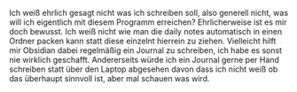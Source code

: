 Ich weiß ehrlich gesagt nicht was ich schreiben soll, also generell nicht, was will ich eigentlich mit diesem Programm erreichen? Ehrlicherweise ist es mir doch bewusst. Ich weiß nicht wie man die daily notes automatisch in einen Ordner packen kann statt diese einzelnt hierrein zu ziehen. Vielleicht hilft mir Obsidian dabei regelmäßig ein Journal zu schreiben, ich habe es sonst nie wirklich geschafft. Andererseits würde ich ein Journal gerne per Hand schreiben statt über den Laptop abgesehen davon dass ich nicht weiß ob das überhaupt sinnvoll ist, aber mal schauen was wird.